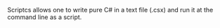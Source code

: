 Scriptcs allows one to write pure C# in a text file (.csx) and run it at the command line as a script.
